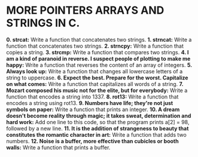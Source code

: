 # MORE POINTERS ARRAYS AND STRINGS IN C.
**0. strcat:** Write a function that concatenates two strings.
**1. strncat:** Write a function that concatenates two strings.
**2. strncpy:** Write a function that copies a string.
**3. strcmp:** Write a function that compares two strings.
**4. I am a kind of paranoid in reverse. I suspect people of plotting to make me happy:** Write a function that reverses the content of an array of integers.
**5. Always look up:** Write a function that changes all lowercase letters of a string to uppercase.
**6. Expect the best. Prepare for the worst. Capitalize on what comes:** Write a function that capitalizes all words of a string.
**7. Mozart composed his music not for the elite, but for everybody:** Write a function that encodes a string into 1337.
**8. rot13:** Write a function that encodes a string using rot13.
**9. Numbers have life; they're not just symbols on paper:** Write a function that prints an integer.
**10. A dream doesn't become reality through magic; it takes sweat, determination and hard work:** Add one line to this code, so that the program prints a[2] = 98, followed by a new line.
**11. It is the addition of strangeness to beauty that constitutes the romantic character in art:** Write a function that adds two numbers.
**12. Noise is a buffer, more effective than cubicles or booth walls:** Write a function that prints a buffer.
